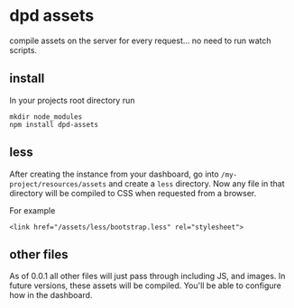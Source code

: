 # dpd assets

compile assets on the server for every request... no need to run watch scripts.

## install

In your projects root directory run

    mkdir node_modules
    npm install dpd-assets
  
## less

After creating the instance from your dashboard, go into `/my-project/resources/assets` and create a `less` directory. Now any file in that directory will be compiled to CSS when requested from a browser.

For example

    <link href="/assets/less/bootstrap.less" rel="stylesheet">
    
## other files

As of 0.0.1 all other files will just pass through including JS, and images. In future versions, these assets will be compiled. You'll be able to configure how in the dashboard.